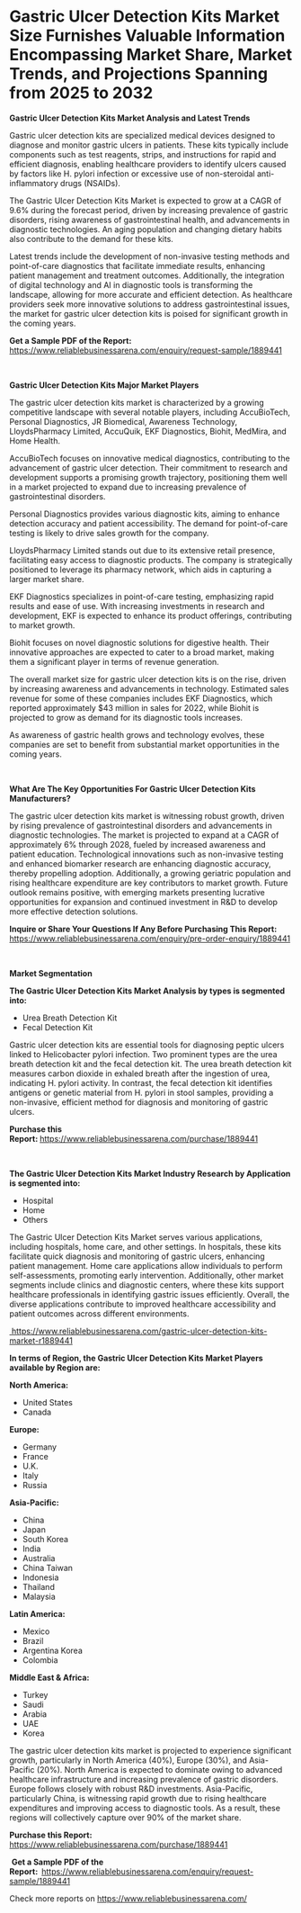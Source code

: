 <p><h1>Gastric Ulcer Detection Kits Market Size Furnishes Valuable Information Encompassing Market Share, Market Trends, and Projections Spanning from 2025 to 2032</h1></p><p><strong>Gastric Ulcer Detection Kits Market Analysis and Latest Trends</strong></p>
<p><p>Gastric ulcer detection kits are specialized medical devices designed to diagnose and monitor gastric ulcers in patients. These kits typically include components such as test reagents, strips, and instructions for rapid and efficient diagnosis, enabling healthcare providers to identify ulcers caused by factors like H. pylori infection or excessive use of non-steroidal anti-inflammatory drugs (NSAIDs). </p><p>The Gastric Ulcer Detection Kits Market is expected to grow at a CAGR of 9.6% during the forecast period, driven by increasing prevalence of gastric disorders, rising awareness of gastrointestinal health, and advancements in diagnostic technologies. An aging population and changing dietary habits also contribute to the demand for these kits. </p><p>Latest trends include the development of non-invasive testing methods and point-of-care diagnostics that facilitate immediate results, enhancing patient management and treatment outcomes. Additionally, the integration of digital technology and AI in diagnostic tools is transforming the landscape, allowing for more accurate and efficient detection. As healthcare providers seek more innovative solutions to address gastrointestinal issues, the market for gastric ulcer detection kits is poised for significant growth in the coming years.</p></p>
<p><strong>Get a Sample PDF of the Report:&nbsp;</strong> <a href="https://www.reliablebusinessarena.com/enquiry/request-sample/1889441?utm_campaign=1943&utm_medium=2&utm_source=Github&utm_content=ia&utm_term=14012025&utm_id=gastric-ulcer-detection-kits">https://www.reliablebusinessarena.com/enquiry/request-sample/1889441</a></p>
<p>&nbsp;</p>
<p><strong>Gastric Ulcer Detection Kits Major Market Players</strong></p>
<p><p>The gastric ulcer detection kits market is characterized by a growing competitive landscape with several notable players, including AccuBioTech, Personal Diagnostics, JR Biomedical, Awareness Technology, LloydsPharmacy Limited, AccuQuik, EKF Diagnostics, Biohit, MedMira, and Home Health.</p><p>AccuBioTech focuses on innovative medical diagnostics, contributing to the advancement of gastric ulcer detection. Their commitment to research and development supports a promising growth trajectory, positioning them well in a market projected to expand due to increasing prevalence of gastrointestinal disorders.</p><p>Personal Diagnostics provides various diagnostic kits, aiming to enhance detection accuracy and patient accessibility. The demand for point-of-care testing is likely to drive sales growth for the company.</p><p>LloydsPharmacy Limited stands out due to its extensive retail presence, facilitating easy access to diagnostic products. The company is strategically positioned to leverage its pharmacy network, which aids in capturing a larger market share.</p><p>EKF Diagnostics specializes in point-of-care testing, emphasizing rapid results and ease of use. With increasing investments in research and development, EKF is expected to enhance its product offerings, contributing to market growth.</p><p>Biohit focuses on novel diagnostic solutions for digestive health. Their innovative approaches are expected to cater to a broad market, making them a significant player in terms of revenue generation.</p><p>The overall market size for gastric ulcer detection kits is on the rise, driven by increasing awareness and advancements in technology. Estimated sales revenue for some of these companies includes EKF Diagnostics, which reported approximately $43 million in sales for 2022, while Biohit is projected to grow as demand for its diagnostic tools increases.</p><p>As awareness of gastric health grows and technology evolves, these companies are set to benefit from substantial market opportunities in the coming years.</p></p>
<p>&nbsp;</p>
<p><strong>What Are The Key Opportunities For Gastric Ulcer Detection Kits Manufacturers?</strong></p>
<p><p>The gastric ulcer detection kits market is witnessing robust growth, driven by rising prevalence of gastrointestinal disorders and advancements in diagnostic technologies. The market is projected to expand at a CAGR of approximately 6% through 2028, fueled by increased awareness and patient education. Technological innovations such as non-invasive testing and enhanced biomarker research are enhancing diagnostic accuracy, thereby propelling adoption. Additionally, a growing geriatric population and rising healthcare expenditure are key contributors to market growth. Future outlook remains positive, with emerging markets presenting lucrative opportunities for expansion and continued investment in R&D to develop more effective detection solutions.</p></p>
<p><strong>Inquire or Share Your Questions If Any Before Purchasing This Report:</strong> <a href="https://www.reliablebusinessarena.com/enquiry/pre-order-enquiry/1889441?utm_campaign=1943&utm_medium=2&utm_source=Github&utm_content=ia&utm_term=14012025&utm_id=gastric-ulcer-detection-kits">https://www.reliablebusinessarena.com/enquiry/pre-order-enquiry/1889441</a></p>
<p>&nbsp;</p>
<p><strong>Market Segmentation</strong></p>
<p><strong>The Gastric Ulcer Detection Kits Market Analysis by types is segmented into:</strong></p>
<p><ul><li>Urea Breath Detection Kit</li><li>Fecal Detection Kit</li></ul></p>
<p><p>Gastric ulcer detection kits are essential tools for diagnosing peptic ulcers linked to Helicobacter pylori infection. Two prominent types are the urea breath detection kit and the fecal detection kit. The urea breath detection kit measures carbon dioxide in exhaled breath after the ingestion of urea, indicating H. pylori activity. In contrast, the fecal detection kit identifies antigens or genetic material from H. pylori in stool samples, providing a non-invasive, efficient method for diagnosis and monitoring of gastric ulcers.</p></p>
<p><strong>Purchase this Report:&nbsp;</strong><a href="https://www.reliablebusinessarena.com/purchase/1889441?utm_campaign=1943&utm_medium=2&utm_source=Github&utm_content=ia&utm_term=14012025&utm_id=gastric-ulcer-detection-kits">https://www.reliablebusinessarena.com/purchase/1889441</a></p>
<p>&nbsp;</p>
<p><strong>The Gastric Ulcer Detection Kits Market Industry Research by Application is segmented into:</strong></p>
<p><ul><li>Hospital</li><li>Home</li><li>Others</li></ul></p>
<p><p>The Gastric Ulcer Detection Kits Market serves various applications, including hospitals, home care, and other settings. In hospitals, these kits facilitate quick diagnosis and monitoring of gastric ulcers, enhancing patient management. Home care applications allow individuals to perform self-assessments, promoting early intervention. Additionally, other market segments include clinics and diagnostic centers, where these kits support healthcare professionals in identifying gastric issues efficiently. Overall, the diverse applications contribute to improved healthcare accessibility and patient outcomes across different environments.</p></p>
<p><a href="https://www.reliablebusinessarena.com/gastric-ulcer-detection-kits-market-r1889441?utm_campaign=1943&utm_medium=2&utm_source=Github&utm_content=ia&utm_term=14012025&utm_id=gastric-ulcer-detection-kits">&nbsp;https://www.reliablebusinessarena.com/gastric-ulcer-detection-kits-market-r1889441</a></p>
<p><strong>In terms of Region, the Gastric Ulcer Detection Kits Market Players available by Region are:</strong></p>
<p>
    <p> <strong> North America: </strong>
        <ul>
            <li>United States</li>
            <li>Canada</li>
        </ul>
        </p> 
    <p> <strong> Europe: </strong>
        <ul>
            <li>Germany</li>
            <li>France</li>
            <li>U.K.</li>
            <li>Italy</li>
            <li>Russia</li>
        </ul>
        </p> 
    <p> <strong> Asia-Pacific: </strong>
        <ul>
            <li>China</li>
            <li>Japan</li>
            <li>South Korea</li>
            <li>India</li>
            <li>Australia</li>
            <li>China Taiwan</li>
            <li>Indonesia</li>
            <li>Thailand</li>
            <li>Malaysia</li>
        </ul>
        </p> 
    <p> <strong> Latin America: </strong>
        <ul>
            <li>Mexico</li>
            <li>Brazil</li>
            <li>Argentina Korea</li>
            <li>Colombia</li>
        </ul>
        </p> 
    <p> <strong> Middle East & Africa: </strong>
        <ul>
            <li>Turkey</li>
            <li>Saudi</li>
            <li>Arabia</li>
            <li>UAE</li>
            <li>Korea</li>
        </ul>
    </p>
    </p>
<p><p>The gastric ulcer detection kits market is projected to experience significant growth, particularly in North America (40%), Europe (30%), and Asia-Pacific (20%). North America is expected to dominate owing to advanced healthcare infrastructure and increasing prevalence of gastric disorders. Europe follows closely with robust R&D investments. Asia-Pacific, particularly China, is witnessing rapid growth due to rising healthcare expenditures and improving access to diagnostic tools. As a result, these regions will collectively capture over 90% of the market share.</p></p>
<p><strong>Purchase this Report: </strong><a href="https://www.reliablebusinessarena.com/purchase/1889441?utm_campaign=1943&utm_medium=2&utm_source=Github&utm_content=ia&utm_term=14012025&utm_id=gastric-ulcer-detection-kits">https://www.reliablebusinessarena.com/purchase/1889441</a></p>
<p>&nbsp;<strong>Get a Sample PDF of the Report:&nbsp;&nbsp;</strong><a href="https://www.reliablebusinessarena.com/enquiry/request-sample/1889441?utm_campaign=1943&utm_medium=2&utm_source=Github&utm_content=ia&utm_term=14012025&utm_id=gastric-ulcer-detection-kits">https://www.reliablebusinessarena.com/enquiry/request-sample/1889441</a></p>
<p><strong></strong></p>
<p>Check more reports on <a href="https://www.reliablebusinessarena.com/?utm_campaign=1943&utm_medium=2&utm_source=Github&utm_content=ia&utm_term=14012025&utm_id=gastric-ulcer-detection-kits">https://www.reliablebusinessarena.com/</a></p>